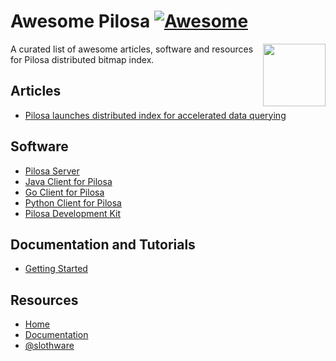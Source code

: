 # Awesome Pilosa [![Awesome](https://cdn.rawgit.com/sindresorhus/awesome/d7305f38d29fed78fa85652e3a63e154dd8e8829/media/badge.svg)](https://github.com/sindresorhus/awesome)

<img src="https://www.pilosa.com/img/logo.svg" style="float: right" align="right" height="100">

A curated list of awesome articles, software and resources for Pilosa distributed bitmap index.

## Articles

* [Pilosa launches distributed index for accelerated data querying](http://www.zdnet.com/article/pilosa-launches-distributed-index-for-accelerated-data-querying/)

## Software

* [Pilosa Server](https://github.com/pilosa/pilosa)
* [Java Client for Pilosa](https://github.com/pilosa/java-pilosa)
* [Go Client for Pilosa](https://github.com/pilosa/go-pilosa)
* [Python Client for Pilosa](https://github.com/pilosa/python-pilosa)
* [Pilosa Development Kit](https://github.com/pilosa/pdk)

## Documentation and Tutorials

* [Getting Started](https://github.com/pilosa/getting-started)

## Resources

* [Home](https://www.pilosa.com)
* [Documentation](https://www.pilosa.com/docs/introduction/)
* [@slothware](https://twitter.com/slothware)


